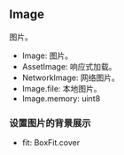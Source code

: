 ## Image

图片。

* Image: 图片。
* AssetImage: 响应式加载。
* NetworkImage: 网络图片。
* Image.file: 本地图片。
* Image.memory: uint8

### 设置图片的背景展示

* fit: BoxFit.cover